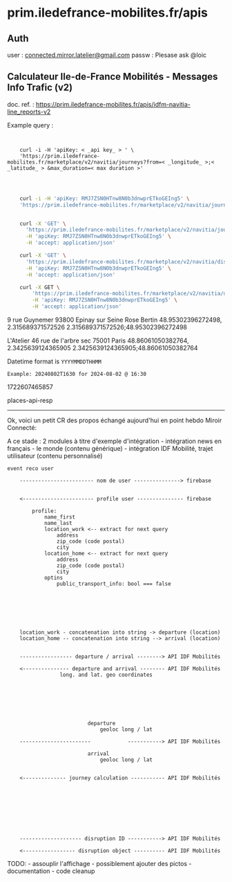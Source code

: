 # prim.iledefrance-mobilites.fr/apis

## Auth

user : connected.mirror.latelier@gmail.com
passw : Plesase ask @loic

## Calculateur Ile-de-France Mobilités - Messages Info Trafic (v2)

doc. ref. : https://prim.iledefrance-mobilites.fr/apis/idfm-navitia-line_reports-v2

Example query :

```


	curl -i -H 'apiKey: < _api key_ > ' \
	'https://prim.iledefrance-mobilites.fr/marketplace/v2/navitia/journeys?from=< _longitude_ >;< _latitude_ > &max_duration=< max duration >'


```


```bash


	curl -i -H 'apiKey: RMJ7ZSN0HTnw8N0b3dnwprETkoGEIng5' \
	'https://prim.iledefrance-mobilites.fr/marketplace/v2/navitia/journeys?from=2.3157235656261714;48.95300712760794&max_duration=2000'


	curl -X 'GET' \
	  'https://prim.iledefrance-mobilites.fr/marketplace/v2/navitia/journeys?from=2.3425639124365905%3B48.86061050382764&to=2.315689371572526%3B48.95302396272498&datetime=20240802T1100&datetime_represents=departure&max_nb_transfers=2&max_duration_to_pt=600&data_freshness=realtime&max_duration=4500' \
	  -H 'apiKey: RMJ7ZSN0HTnw8N0b3dnwprETkoGEIng5' \
	  -H 'accept: application/json'

	curl -X 'GET' \
	  'https://prim.iledefrance-mobilites.fr/marketplace/v2/navitia/disruptions' \
	  -H 'apiKey: RMJ7ZSN0HTnw8N0b3dnwprETkoGEIng5' \
	  -H 'accept: application/json'

	curl -X GET \
		'https://prim.iledefrance-mobilites.fr/marketplace/v2/navitia/disruptions/0001be24-508a-11ef-a8d9-0a58a9feac02' \
		-H 'apiKey: RMJ7ZSN0HTnw8N0b3dnwprETkoGEIng5' \
		-H 'accept: application/json'


```


9 rue Guynemer 93800 Epinay sur Seine
Rose Bertin
48.95302396272498, 2.315689371572526
2.315689371572526;48.95302396272498


L'Atelier
46 rue de l'arbre sec 75001 Paris
48.86061050382764, 2.3425639124365905
2.3425639124365905;48.86061050382764

Datetime format is `YYYYMMDDTHHMM`

	Example: 20240802T1630 for 2024-08-02 @ 16:30



1722607465857

places-api-resp


---

Ok, voici un petit CR des propos échangé aujourd'hui en point hebdo Miroir Connecté:

A ce stade : 2 modules à titre d'exemple d'intégration
	- intégration news en français - le monde (contenu générique)
	- intégration IDF Mobilité, trajet utilisateur (contenu personnalisé)



	event reco user

		------------------------ nom de user ---------------> firebase


		<----------------------- profile user --------------- firebase 

			profile:
				name_first
				name_last
				location_work <-- extract for next query
					address
					zip_code (code postal)
					city
				location_home <-- extract for next query
					address
					zip_code (code postal)
					city
				optins
					public_transport_info: bool === false







	    location_work - concatenation into string -> departure (location)
	    location_home -- concatenation into string --> arrival (location)


		----------------- departure / arrival --------> API IDF Mobilités

		<--------------- departure and arrival -------- API IDF Mobilités
			         long. and lat. geo coordinates





		

						      departure
						   	      geoloc long / lat

		-----------------------            -----------> API IDF Mobilités

							  arrival
								  geoloc long / lat


        <-------------- journey calculation ----------- API IDF Mobilités









        -------------------- disruption ID -----------> API IDF Mobilités

        <----------------- disruption object ---------- API IDF Mobilités



TODO:
	- assouplir l'affichage
	- possiblement ajouter des pictos
	- documentation
	- code cleanup